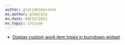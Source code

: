 ```yaml
---
author: gloridelmorales
ms.author: glmorale
ms.date: 04/13/2021
ms.topic: include
---
```


- [Display custom work item types in burndown widget](#display-custom-work-item-types-in-burndown-widget)
